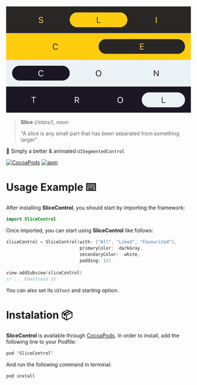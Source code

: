 <p align="center">
    <img src="logo.gif?raw=true width="500" alt="SliceControl"/>
</p>

> **Slice** *(/slɑɪs/)*, *noun*
>
> "A slice is any small part that has been separated from something larger"

🍰 Simply a better & animated `UISegmentedControl`

[![CocoaPods](https://img.shields.io/cocoapods/v/SliceControl.svg)](https://cocoapods.org/pods/SliceControl)
[![apm](https://img.shields.io/apm/l/vim-mode.svg)](https://github.com/pedrommcarrasco/Fluky/blob/master/LICENSE)

# Usage Example ⌨️

After installing **SliceControl**, you should start by importing the framework:

```swift
import SliceControl
```

Once imported, you can start using **SliceControl** like follows:

```swift
sliceControl = SliceControl(with: ["All", "Liked", "Favourited"],
                            primaryColor: .darkGray,
                            secondaryColor: .white,
                            padding: 12)

view.addSubview(sliceControl)
// ... Constrain it
```
You can also set its `UIFont` and starting option.


# Instalation 📦

**SliceControl** is available through [CocoaPods](https://cocoapods.org/pods/SliceControl). In order to install, add the following line to your Podfile:

```swift
pod 'SliceControl'
```
And run the following command in terminal:

```swift
pod install
```
